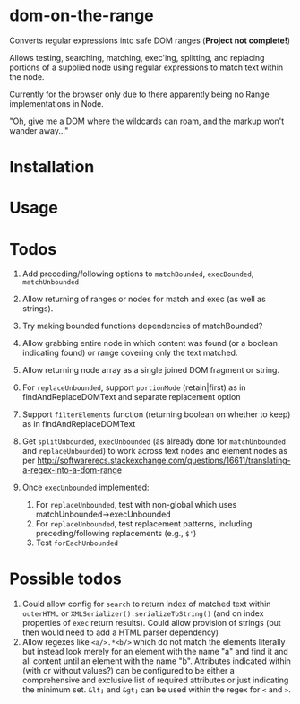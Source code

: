 # dom-on-the-range

Converts regular expressions into safe DOM ranges (**Project not complete!**)

Allows testing, searching, matching, exec'ing, splitting, and replacing portions of a
supplied node using regular expressions to match text within the node.

Currently for the browser only due to there apparently being no Range implementations in Node.

"Oh, give me a DOM where the wildcards can roam, and the markup won't wander away..."

# Installation

# Usage



# Todos

1. Add preceding/following options to `matchBounded`, `execBounded`, `matchUnbounded`
1. Allow returning of ranges or nodes for match and exec (as well as strings).
1. Try making bounded functions dependencies of matchBounded?
1. Allow grabbing entire node in which content was found (or a boolean indicating found) or range covering only the text matched.
1. Allow returning node array as a single joined DOM fragment or string.
1. For `replaceUnbounded`, support `portionMode` (retain|first) as in findAndReplaceDOMText and separate replacement option
1. Support `filterElements` function (returning boolean on whether to keep) as in findAndReplaceDOMText

1. Get `splitUnbounded`, `execUnbounded` (as already done for `matchUnbounded` and `replaceUnbounded`) to work
across text nodes and element nodes as per
http://softwarerecs.stackexchange.com/questions/16611/translating-a-regex-into-a-dom-range
1. Once `execUnbounded` implemented:
    1. For `replaceUnbounded`, test with non-global which uses matchUnbounded->execUnbounded
    1. For `replaceUnbounded`, test replacement patterns, including preceding/following replacements (e.g., `$'`)
    1. Test `forEachUnbounded`

# Possible todos

1. Could allow config for `search` to return index of matched text within `outerHTML` or `XMLSerializer().serializeToString()` (and on index properties of `exec` return results). Could allow provision of strings (but then would need to add a HTML parser dependency)
1. Allow regexes like `<a/>.*<b/>` which do not match the elements literally but instead look merely for an element with the name "a" and find it and all content until an element with the name "b". Attributes indicated within (with or without values?) can be configured to be either a comprehensive and exclusive list of required attributes or just indicating the minimum set. `&lt;` and `&gt;` can be used within the regex for `<` and `>`.
